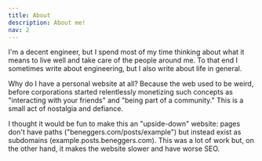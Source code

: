 ```yaml
---
title: About
description: About me!
nav: 2
---
```


I'm a decent engineer, but I spend most of my time thinking about what it means to live well and take care of the people around me. To that end I sometimes write about engineering, but I also write about life in general.

Why do I have a personal website at all? Because the web used to be weird, before corporations started relentlessly monetizing such concepts as "interacting with your friends" and "being part of a community." This is a small act of nostalgia and defiance.

I thought it would be fun to make this an "upside-down" website: pages don't have paths ("beneggers.com/posts/example") but instead exist as subdomains (example.posts.beneggers.com). This was a lot of work but, on the other hand, it makes the website slower and have worse SEO.